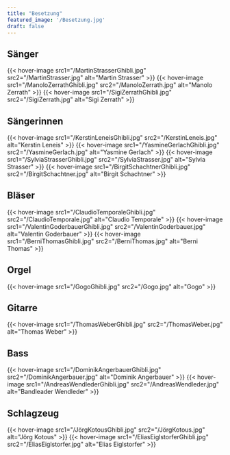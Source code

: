 ```yaml
---
title: "Besetzung"
featured_image: '/Besetzung.jpg'
draft: false
---
```


## Sänger

{{< hover-image src1="/MartinStrasserGhibli.jpg" src2="/MartinStrasser.jpg" alt="Martin Strasser" >}}
{{< hover-image src1="/ManoloZerrathGhibli.jpg" src2="/ManoloZerrath.jpg" alt="Manolo Zerrath" >}}
{{< hover-image src1="/SigiZerrathGhibli.jpg" src2="/SigiZerrath.jpg" alt="Sigi Zerrath" >}}

## Sängerinnen

{{< hover-image src1="/KerstinLeneisGhibli.jpg" src2="/KerstinLeneis.jpg" alt="Kerstin Leneis" >}}
{{< hover-image src1="/YasmineGerlachGhibli.jpg" src2="/YasmineGerlach.jpg" alt="Yasmine Gerlach" >}}
{{< hover-image src1="/SylviaStrasserGhibli.jpg" src2="/SylviaStrasser.jpg" alt="Sylvia Strasser" >}}
{{< hover-image src1="/BirgitSchachtnerGhibli.jpg" src2="/BirgitSchachtner.jpg" alt="Birgit Schachtner" >}}

## Bläser

{{< hover-image src1="/ClaudioTemporaleGhibli.jpg" src2="/ClaudioTemporale.jpg" alt="Claudio Temporale" >}}
{{< hover-image src1="/ValentinGoderbauerGhibli.jpg" src2="/ValentinGoderbauer.jpg" alt="Valentin Goderbauer" >}}
{{< hover-image src1="/BerniThomasGhibli.jpg" src2="/BerniThomas.jpg" alt="Berni Thomas" >}}

## Orgel

{{< hover-image src1="/GogoGhibli.jpg" src2="/Gogo.jpg" alt="Gogo" >}}

## Gitarre

{{< hover-image src1="/ThomasWeberGhibli.jpg" src2="/ThomasWeber.jpg" alt="Thomas Weber" >}}

## Bass

{{< hover-image src1="/DominikAngerbauerGhibli.jpg" src2="/DominikAngerbauer.jpg" alt="Dominik Angerbauer" >}}
{{< hover-image src1="/AndreasWendlederGhibli.jpg" src2="/AndreasWendleder.jpg" alt="Bandleader Wendleder" >}}

## Schlagzeug

{{< hover-image src1="/JörgKotousGhibli.jpg" src2="/JörgKotous.jpg" alt="Jörg Kotous" >}}
{{< hover-image src1="/EliasEiglstorferGhibli.jpg" src2="/EliasEiglstorfer.jpg" alt="Elias Eiglstorfer" >}}

